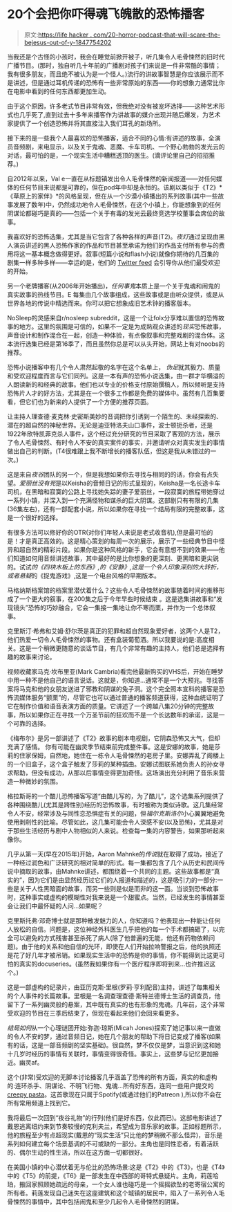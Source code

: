 # 20个会把你吓得魂飞魄散的恐怖播客

> 原文:[https://life hacker . com/20-horror-podcast-that-will-scare-the-bejesus-out-of-y-1847754202](https://lifehacker.com/20-horror-podcasts-that-will-scare-the-bejesus-out-of-y-1847754202)

当我还是个古怪的小孩时，我会在睡觉前掀开被子，听几集令人毛骨悚然的旧时代广播节目。(那时，独自听几十年前的广播剧对孩子们来说是一件非常酷的事情； 我有很多朋友，而且绝不被认为是一个怪人。)流行的讲故事智慧是你应该展示而不是讲述，但是通过耳机传递的恐怖有一些非常原始的东西——你的想象力通常比你在电影中看到的任何东西都更加生动。

由于这个原因，许多老式节目非常有效，但我绝对没有被宠坏选择——这种艺术形式也几乎死了,直到过去十多年来播客作为讲故事的媒介出现并随后爆发，为艺术家提供了一个创造恐怖并将其直接注入我们耳孔的新场所。

接下来的是一些我个人最喜欢的恐怖播客，适合不同的心情:有讲述的故事，全演员音频剧，来电显示，以及关于鬼魂、恶魔、卡车司机、一个野心勃勃的发光云的对话，最可怕的是，一个现实生活中糟糕透顶的医生。(滴评论里自己的招招推荐。)

自2012年以来，Val e一直在从标题镇发出令人毛骨悚然的新闻报道——对任何媒体的任何节目来说都是可靠的，但在pod年中却是永恒的。该剧以类似于《T2》*《草原上的家伴》*的风格呈现，但在从一个沙漠小镇播出的系列故事(其中一些故事发展了数年)中，仍然成功地令人毛骨悚然，在这个小镇上，你能想象到的任何阴谋论都碰巧是真的——包括一个关于有毒的发光云最终竞选学校董事会席位的故事。

我喜欢好的恐怖选集，尤其是当它包含了各种各样的声音(T2)。*夜灯*通过呈现由黑人演员讲述的黑人恐怖作家的作品和节目甚至承诺为他们的作品支付所有参与的费用将这一基本概念做得更好。叙事(短篇小说和flash小说)就像你期待的几百集的剧集一样多种多样——幸运的是，他们的 [Twitter feed](https://twitter.com/NightlightPod/status/1393456516976553984) 会引导你从他们最受欢迎的开始。

另一个老牌播客(从2006年开始播出)，*任何事鬼*本质上是一个关于鬼魂和闹鬼的真实故事的热线节目。E 每集由几个故事组成，这些故事或是由听众提供，或是从世界各地的传说中精选而来。你可以把它想象成旧艺术钟的播客版本。

NoSleep的灵感来自r/nosleep subreddit，这是一个让folx分享难以置信的恐怖故事的地方。这里的氛围是可信的，如果不一定是为成熟观众讲述的*现实*恐怖故事，声音设计和制作混合在一起，创造一种体验，有点像叙事和完整戏剧的混合体。这本流行选集已经是第16季了，而且虽然你总是可以从头开始，网站上有对noobs的推荐。

恐怖小说播客中有几个令人肃然起敬的名字在这个名单上， *伪足*就其毅力、质量和受欢迎程度而言与它们同列。这是一本有声的恐怖小说选集，由一群才华横溢的人朗读新的和经典的故事。他们也以专业的价格支付原始撰稿人，所以倾听是支持恐怖片人才的好方法，尤其是在一个很多工作都是免费的媒体中。虽然有几百集要看，但它们也为新来的人提供了一个方便的推荐页面。

让主持人理查德·麦克林·史密斯美妙的音调把你引诱到一个陌生的、未经探索的、潜在的超自然的神秘世界。无论是迪亚特洛夫山口事件，波士顿扼杀者，还是1922年欣特凯菲克杀人事件，这个经过充分研究的节目采取了客观的方法，展示了令人毛骨悚然、有时令人不安的真实案件的事实，并邀请听众对真实发生的事情做出自己的判断。(T4很难跟上我不断增长的播客队伍，但这是我从未错过的一次。)

这是来自*夜谷*团队的另一个，但是我想如果你去寻找与相同的的话，你会有点失望。*爱丽丝没有死*是以Keisha的音频日记的形式呈现的，Keisha是一名长途卡车司机，在黑暗和寂寞的公路上寻找她失踪的妻子爱丽丝，一段寂寞的旅程带她穿过一系列小镇，并深入到一个充满怪物和谋杀的巨大阴谋。这部剧只有有限的几集(36集左右)，还有一部配套小说，所以如果你在寻找一个结局有限的完整故事，这是一个很好的选择。

有很多方法可以修好你的OTR(对你们年轻人来说是老式收音机),但是最可怕的是！才是真正高效的。这是精心策划的每周一次的展示，展示了一些经典节目中怪异和超自然的精彩片段。如果你是这种风格的新手，它会有意想不到的效果——他们知道如何用音频讲述故事，其中最好的是比你想象的更深刻、更黑暗和更尖锐的。试试*的《四块木板上的东西》,*的《安静》,这是一个令人印象深刻的大转折，或者*悬疑*的《捉鬼游戏》,这是一个电台风格的早期版本。

马格纳斯档案馆的档案里潜伏着什么？这些令人毛骨悚然的故事随着时间的推移形成了一个更大的叙事，在200集之后于今年早些时候结束 。这是选集讲故事和“发现镜头”恐怖的巧妙融合，它会一集接一集地让你不寒而栗，并作为一个总体叙事。

克里斯汀·希弗和艾姆·舒尔茨是真正的犯罪和超自然现象爱好者，这两个人是T2，他们热爱一切令人毛骨悚然的事物。还有盒装葡萄酒。所以我要说的是:高度相关。这是一个稍微更随意的谈话节目，有几个非常有趣的主持人，他们总是选择有趣的故事来讨论。

视频收藏家马克·坎布里亚(Mark Cambria)看完他最新购买的VHS后，开始在睡梦中用一种不是他自己的语言说话。这就是，你知道...通常不是一个大预兆。寻找答案将马克和他的女朋友送进了邪教和阴谋的兔子洞。这个完全照本宣科的播客是恐怖流媒体服务“颤栗”的，尽管它也可以通过普通的播客频道获得，这种血统证明了它在制作价值和语音表演方面的质量。它讲述了一个跨越八集20分钟的完整故事，所以如果你正在寻找一个万圣节前的狂欢而不是一个长达数年的承诺，这是一个可靠的选择。

《梅布尔》是另一部讲述了《T2》故事的剧本电视剧，它阴森恐怖又大气，但却充满了感情。 你有可能在幽灵季节结束前完成整件事。这是安娜的故事，她是莎莉的住家保姆，自然地，她住在一栋令人毛骨悚然的老房子里。安娜弄乱了阁楼上的一个旧盒子，这个盒子触发了莎莉的某种插曲。安娜试图联系她负责人的孙女寻求帮助，但没有成功，从那以后事情变得更加奇怪。这场演出充分利用了音乐来营造一种微妙的氛围。

格拉斯哥的一个酷儿恐怖播客写道“由酷儿写的，为了酷儿”，这个选集系列提供了各种围绕酷儿(尤其是跨性别)经历的恐怖故事，有时被称为类似诗歌。这几集经常令人不安，经常涉及与同性恋恐惧症有关的问题，但*福尔克斯洛尔*小心翼翼地避免使用剥削性的比喻。尽管如此，这几集可能会令人深感不安(以及恐怖)，尤其是对于那些生活经历与剧中人物相似的人来说。检查每一集的内容警告，如果那听起来像你。

几乎从第一天(早在2015年)开始，Aaron Mahnke的*传说*就在取得了成功，接近了一种经过润色和广泛研究的相对简单的形式。每一集都包含了几个从历史和民间传说中摘取的故事，由Mahnke讲述，都围绕着一个共同的主题。这些故事都是“真实的”，因为它们是由显然经历过它们的人报道和描述的，这是吸引力的一部分:一些是关于人性黑暗面的故事，而另一些则是似是而非的这一面。当谈到恐怖故事时，这种事实或虚构的模糊性对我来说是一个甜蜜点。当然，已经发生的事情甚至会让我们中最怀疑的人问...如果呢？

克里斯托弗·邓奇博士就是那种散发魅力的人，你知道吗？他表现出一种能让任何人放松的自信。问题是，这位神经外科医生几乎把他的每一个手术都搞砸了，以完全可以避免的方式残害甚至杀死了病人(除了他普遍的无能，他还有药物依赖问题)。由于他的关系和他自信的光环，即使在人们开始拉响警报之后，他的执照还是花了好几年才被吊销。如果现实生活中的恐怖是你的事情，你不能得到比这更可怕的真实的docuseries。(虽然我如果你有一个医疗程序即将到来...也许推迟这个。)

这是一部虚构的纪录片，由亚历克斯·里根(罗莉·亨利配音)主持，讲述了每集相关的个人事件的长篇故事。里根是一名调查理查德·斯特兰德博士生活的调查员，他留下了一系列幽灵般的悬案，其中既有真实的也有形象的鬼魂。几年前，这个非常受欢迎的节目在三季后结束了，但现在看起来他们会回来看更多。

*结局如何*从一个心理谜团开始:弥迦·琼斯(Micah Jones)探索了她记事以来一直做的令人不安的梦，通过音频日记，她在几个朋友的帮助下将日记变成了播客(如果有的话，这是一部音频剧的坚实基础)。很自然，梦不仅仅是梦，当意识到这和她十几岁时经历的事情有关联时，事情变得很奇怪。事实上，这些梦与记忆更加接近。幽灵af。

这个(非常)受欢迎的无脚本讨论播客几乎涵盖了恐怖的所有方面，真实的和虚构的:连环杀手、阴谋论、不明飞行物、鬼魂...所有好东西，连同一些用户提交的[creepy pasta](https://www.creepypasta.com/)。这首歌现在只属于Spotify(或通过他们的Patreon ),所以你不会在所有常用频道上找到它。

我将最后一次回到“夜谷礼物”的行列(他们是好东西，仅此而已)。这部电影讲述了戴恩逃离纽约来到节奏较慢的克利夫兰，希望成为音乐家的故事。正如标题所示，他的旅程至少有点超现实(戴恩的“现实生活”只比他的梦稍微不那么怪异)，音乐是系列如何建立每个场景基调的不可或缺的一部分。主角也是同性恋者，有着活跃的、偶尔生动的性生活，所以在这方面一切都很好。

在美国小镇的中心潜伏着无与伦比的恐怖场景:这是《T2》中的《T3》，也是《T4》中的《T5》的前提，《T6》是一部发生在中西部的哥特式悬疑片。主角，莉莲哈珀，搬回家照顾她疏远的母亲，一个女人谁也碰巧是一个摇摇欲坠的老寄宿公寓的所有者。莉莲发现自己迷失在这座建筑和这个城镇的居民中，陷入了一系列令人毛骨悚然的事情中，其中包括闹鬼和至少几起令人毛骨悚然的阴谋。